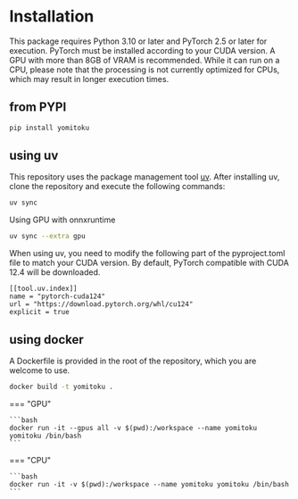 # Installation


This package requires Python 3.10 or later and PyTorch 2.5 or later for execution. PyTorch must be installed according to your CUDA version. A GPU with more than 8GB of VRAM is recommended. While it can run on a CPU, please note that the processing is not currently optimized for CPUs, which may result in longer execution times.

## from PYPI

```bash
pip install yomitoku
```

## using uv
This repository uses the package management tool [uv](https://docs.astral.sh/uv/). After installing uv, clone the repository and execute the following commands:

```bash
uv sync
```

Using GPU with onnxruntime
```bash
uv sync --extra gpu
```

When using uv, you need to modify the following part of the pyproject.toml file to match your CUDA version. By default, PyTorch compatible with CUDA 12.4 will be downloaded.

```pyproject.tom
[[tool.uv.index]]
name = "pytorch-cuda124"
url = "https://download.pytorch.org/whl/cu124"
explicit = true
```


## using docker

A Dockerfile is provided in the root of the repository, which you are welcome to use.

```bash
docker build -t yomitoku .
```

=== "GPU"

    ```bash
    docker run -it --gpus all -v $(pwd):/workspace --name yomitoku yomitoku /bin/bash
    ```

=== "CPU"

    ```bash
    docker run -it -v $(pwd):/workspace --name yomitoku yomitoku /bin/bash
    ```
